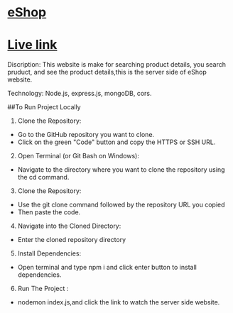 # [eShop](https://learn-ease-ccdbe.web.app)
# [Live link](https://learn-ease-ccdbe.web.app)
Discription: This website is make for searching product details, you search pruduct, and see the product details,this is the server side of eShop website.

Technology: Node.js, express.js, mongoDB, cors.


##To Run Project Locally
1. Clone the Repository:
* Go to the GitHub repository you want to clone.
* Click on the green "Code" button and copy the HTTPS or SSH URL.
2. Open Terminal (or Git Bash on Windows):
* Navigate to the directory where you want to clone the repository using the cd command.
3. Clone the Repository:
* Use the git clone command followed by the repository URL you copied
* Then paste the code.
4. Navigate into the Cloned Directory:
* Enter the cloned repository directory
5. Install Dependencies:
* Open terminal and type npm i and click enter button to install dependencies.
6. Run The Project :
* nodemon index.js,and click the link to watch the server side website.



